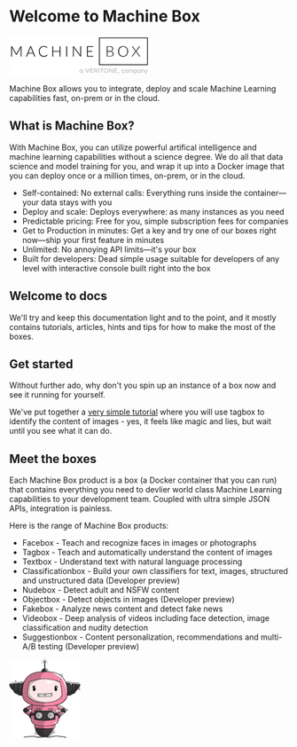 # Welcome to Machine Box

![Machina is the Machine Box mascot designed by Ashley McNamara](machineboxlogo-veritone.png)

Machine Box allows you to integrate, deploy and scale Machine Learning capabilities fast, on-prem or in the cloud.

## What is Machine Box?

With Machine Box, you can utilize powerful artifical intelligence and machine learning
capabilities without a science degree. We do all that data science and model training
for you, and wrap it up into a Docker image that you can deploy once or a million times,
on-prem, or in the cloud.

* Self-contained: No external calls: Everything runs inside the container—your data stays with you
* Deploy and scale: Deploys everywhere: as many instances as you need
* Predictable pricing: Free for you, simple subscription fees for companies
* Get to Production in minutes: Get a key and try one of our boxes right now—ship your first feature in minutes
* Unlimited: No annoying API limits—it's your box
* Built for developers: Dead simple usage suitable for developers of any level with interactive console built right into the box

## Welcome to docs

We'll try and keep this documentation light and to the point, and it mostly contains tutorials,
articles, hints and tips for how to make the most of the boxes.

## Get started

Without further ado, why don't you spin up an instance of a box now and see it running for yourself.

We've put together a [very simple tutorial](developer/machine-box/tagbox/recognizing-images) where you will
use tagbox to identify the content of images - yes, it feels like magic and lies, but wait until you see what it can do.

## Meet the boxes

Each Machine Box product is a box (a Docker container that you can run) that contains everything you need to
devlier world class Machine Learning capabilities to your development team. Coupled with ultra simple JSON APIs,
integration is painless.

Here is the range of Machine Box products:

* Facebox - Teach and recognize faces in images or photographs
* Tagbox - Teach and automatically understand the content of images
* Textbox - Understand text with natural language processing
* Classificationbox - Build your own classifiers for text, images, structured and unstructured data (Developer preview)
* Nudebox - Detect adult and NSFW content
* Objectbox - Detect objects in images (Developer preview)
* Fakebox - Analyze news content and detect fake news
* Videobox - Deep analysis of videos including face detection, image classification and nudity detection
* Suggestionbox - Content personalization, recommendations and multi-A/B testing (Developer preview)

![Machina is the Machine Box mascot](machina.png)